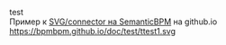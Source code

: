 test  
Пример к [SVG/connector на SemanticBPM](https://github.com/bpmbpm/SemanticBPM/blob/main/implementations/SVG/connector/README.md) на github.io
https://bpmbpm.github.io/doc/test/ttest1.svg
